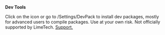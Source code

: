 **Dev Tools**

Click on the icon or go to /Settings/DevPack to install dev packages, mostly for advanced users to compile packages.  Use at your own risk.  Not officially supported by LimeTech.
[Support.](http://forums.lime-technology.com/topic/58506-unraid-6-devpack-dev-tools-gc-gcc-glib-make-etc/)
